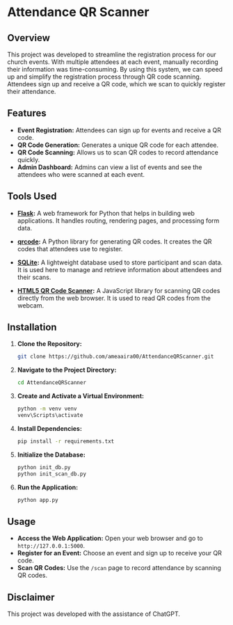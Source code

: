 # Attendance QR Scanner

## Overview

This project was developed to streamline the registration process for our church events. With multiple attendees at each event, manually recording their information was time-consuming. By using this system, we can speed up and simplify the registration process through QR code scanning. Attendees sign up and receive a QR code, which we scan to quickly register their attendance.

## Features

- **Event Registration:** Attendees can sign up for events and receive a QR code.
- **QR Code Generation:** Generates a unique QR code for each attendee.
- **QR Code Scanning:** Allows us to scan QR codes to record attendance quickly.
- **Admin Dashboard:** Admins can view a list of events and see the attendees who were scanned at each event.

## Tools Used

- **[Flask](https://flask.palletsprojects.com/):** A web framework for Python that helps in building web applications. It handles routing, rendering pages, and processing form data.
  
- **[qrcode](https://pypi.org/project/qrcode/):** A Python library for generating QR codes. It creates the QR codes that attendees use to register.

- **[SQLite](https://www.sqlite.org/index.html):** A lightweight database used to store participant and scan data. It is used here to manage and retrieve information about attendees and their scans.

- **[HTML5 QR Code Scanner](https://github.com/mebjas/html5-qrcode):** A JavaScript library for scanning QR codes directly from the web browser. It is used to read QR codes from the webcam.

## Installation

1. **Clone the Repository:**
   ```bash
   git clone https://github.com/ameaaira00/AttendanceQRScanner.git
   ```
   
2. **Navigate to the Project Directory:**
   ```bash
   cd AttendanceQRScanner
   ```

3. **Create and Activate a Virtual Environment:**
   ```bash
   python -m venv venv
   venv\Scripts\activate
   ```

4. **Install Dependencies:**
   ```bash
   pip install -r requirements.txt
   ```

5. **Initialize the Database:**
   ```bash
   python init_db.py
   python init_scan_db.py
   ```

6. **Run the Application:**
   ```bash
   python app.py
   ```

## Usage

- **Access the Web Application:** Open your web browser and go to `http://127.0.0.1:5000`.
- **Register for an Event:** Choose an event and sign up to receive your QR code.
- **Scan QR Codes:** Use the `/scan` page to record attendance by scanning QR codes.

## Disclaimer

This project was developed with the assistance of ChatGPT.
